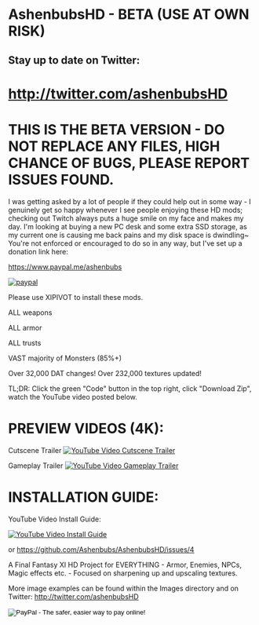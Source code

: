 # AshenbubsHD - BETA (USE AT OWN RISK)
## Stay up to date on Twitter:
# http://twitter.com/ashenbubsHD

# THIS IS THE BETA VERSION - DO NOT REPLACE ANY FILES, HIGH CHANCE OF BUGS, PLEASE REPORT ISSUES FOUND.

I was getting asked by a lot of people if they could help out in some way - I genuinely get so happy whenever I see people enjoying these HD mods; checking out Twitch always puts a huge smile on my face and makes my day.  I'm looking at buying a new PC desk and some extra SSD storage, as my current one is causing me back pains and my disk space is dwindling~ You're not enforced or encouraged to do so in any way, but I've set up a donation link here:

https://www.paypal.me/ashenbubs

[![paypal](https://www.paypalobjects.com/en_US/i/btn/btn_donateCC_LG.gif)](https://www.paypal.me/ashenbubs)

Please use XIPIVOT to install these mods.

ALL weapons

ALL armor

ALL trusts

VAST majority of Monsters (85%+)

Over 32,000 DAT changes! Over 232,000 textures updated!

TL;DR:  Click the green "Code" button in the top right, click "Download Zip", watch the YouTube video posted below.

# PREVIEW VIDEOS (4K):
Cutscene Trailer
[![YouTube Video Cutscene Trailer](http://i3.ytimg.com/vi/mKBaFDiS1mU/maxresdefault.jpg)](https://youtu.be/mKBaFDiS1mU?t=47)

Gameplay Trailer
[![YouTube Video Gameplay Trailer](http://i3.ytimg.com/vi/g58un02xYoY/maxresdefault.jpg)](https://www.youtube.com/watch?v=g58un02xYoY&ab_channel=Ashenbubs)

# INSTALLATION GUIDE:
YouTube Video Install Guide:

[![YouTube Video Install Guide](https://img.youtube.com/vi/D5pzsZzbhns/0.jpg)](https://www.youtube.com/watch?v=D5pzsZzbhns)

or
https://github.com/Ashenbubs/AshenbubsHD/issues/4

A Final Fantasy XI HD Project for EVERYTHING - Armor, Enemies, NPCs, Magic effects etc. - Focused on sharpening up and upscaling textures.


More image examples can be found within the Images directory and on Twitter:
http://twitter.com/ashenbubsHD
<form action="https://www.paypal.me/ashenbubs" method="post" target="_top">
<input type="hidden" name="cmd" value="_s-xclick">
<input type="hidden" name="hosted_button_id" value="RGQ8NSYPA59FL">
<input type="image" src="https://www.paypalobjects.com/en_US/i/btn/btn_donateCC_LG.gif" border="0" name="submit" alt="PayPal - The safer, easier way to pay online!">
<img alt="" border="0" src="https://www.paypalobjects.com/pt_BR/i/scr/pixel.gif" width="1" height="1">
</form>
